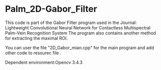 # Palm_2D-Gabor_Filter
This code is part of the Gabor Filter program used in the Journal: 
Lightweight Convolutional Neural Network for Contactless Multispectral Palm-Vein Recognition System
The program also contains another method for extracting the maximal ROI.

You can user the file "2D_Gabor_mian.cpp" for the main program and add other code to resourec file .

Dependent environment:Opencv 3.4.3
